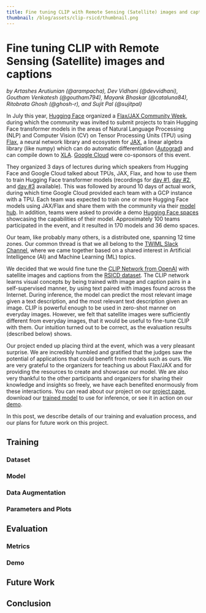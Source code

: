 ```yaml
---
title: Fine tuning CLIP with Remote Sensing (Satellite) images and captions
thumbnail: /blog/assets/clip-rsicd/thumbnail.png
---
```


# Fine tuning CLIP with Remote Sensing (Satellite) images and captions

_by Artashes Arutiunian (@arampacha), Dev Vidhani (@devvidhani), Goutham Venkatesh (@goutham794), Mayank Bhaskar (@cataluna84), Ritobrata Ghosh (@ghosh-r), and Sujit Pal (@sujitpal)_


In July this year, [Hugging Face](https://huggingface.co/) organized a [Flax/JAX Community Week](https://github.com/huggingface/transformers/blob/master/examples/research_projects/jax-projects/README.md#quickstart-flax-and-jax), during which the community was invited to submit projects to train Hugging Face transformer models in the areas of Natural Language Processing (NLP) and Computer Vision (CV) on Tensor Processing Units (TPU) using [Flax](https://github.com/google/flax), a neural network library and ecosystem for [JAX](https://github.com/google/jax), a linear algebra library (like numpy) which can do automatic differentiation ([Autograd](https://github.com/hips/autograd)) and can compile down to [XLA](https://www.tensorflow.org/xla). [Google Cloud](https://cloud.google.com/) were co-sponsors of this event.

They organized 3 days of lectures during which speakers from Hugging Face and Google Cloud talked about TPUs, JAX, Flax, and how to use them to train Hugging Face transformer models (recordings for [day #1](https://www.youtube.com/watch?v=fuAyUQcVzTY), [day #2](https://www.youtube.com/watch?v=__eG63ZP_5g), and [day #3](https://www.youtube.com/watch?v=ZCMOPkcTu3s) available). This was followed by around 10 days of actual work, during which time Google Cloud provided each team with a GCP instance with a TPU. Each team was expected to train one or more Hugging Face models using JAX/Flax and share them with the community via their [model hub](https://huggingface.co/models). In addition, teams were asked to provide a demo [Hugging Face spaces](https://huggingface.co/spaces) showcasing the capabilities of their model. Approximately 100 teams participated in the event, and it resulted in 170 models and 36 demo spaces.

Our team, like probably many others, is a distributed one, spanning 12 time zones. Our common thread is that we all belong to the [TWIML Slack Channel](https://twimlai.slack.com/), where we came together based on a shared interest in Artificial Intelligence (AI) and Machine Learning (ML) topics. 

We decided that we would fine tune the [CLIP Network from OpenAI](https://openai.com/blog/clip/) with satellite images and captions from the [RSICD dataset](https://github.com/201528014227051/RSICD_optimal). The CLIP network learns visual concepts by being trained with image and caption pairs in a self-supervised manner, by using text paired with images found across the Internet. During inference, the model can predict the most relevant image given a text description, and the most relevant text description given an image. CLIP is powerful enough to be used in zero-shot manner on everyday images. However, we felt that satellite images were sufficiently different from everyday images, that it would be useful to fine-tune CLIP with them. Our intuition turned out to be correct, as the evaluation results (described below) shows.

Our project ended up placing third at the event, which was a very pleasant surprise. We are incredibly humbled and gratified that the judges saw the potential of applications that could benefit from models such as ours. We are very grateful to the organizers for teaching us about Flax/JAX and for providing the resources to create and showcase our model. We are also very thankful to the other participants and organizers for sharing their knowledge and insights so freely, we have each benefited enormously from these interactions. You can read about our project on our [project page](https://github.com/arampacha/CLIP-rsicd), download our [trained model](https://huggingface.co/flax-community/clip-rsicd-v2) to use for inference, or see it in action on our [demo](https://huggingface.co/spaces/sujitpal/clip-rsicd-demo).

In this post, we describe details of our training and evaluation process, and our plans for future work on this project.

## Training

### Dataset

### Model

### Data Augmentation

### Parameters and Plots

## Evaluation

### Metrics

### Demo

## Future Work

## Conclusion




